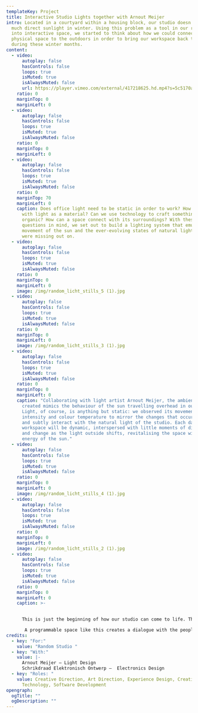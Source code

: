 ```yaml
---
templateKey: Project
title: Interactive Studio Lights together with Arnout Meijer
intro: Located in a courtyard within a housing block, our studio doesn’t get
  much direct sunlight in winter. Using this problem as a tool in our research
  into interactive space, we started to think about how we could connect our
  physical space to the outdoors in order to bring our workspace back to life
  during these winter months.
content:
  - video:
      autoplay: false
      hasControls: false
      loops: true
      isMuted: true
      isAlwaysMuted: false
      url: https://player.vimeo.com/external/417218625.hd.mp4?s=5c5170af31e4fa52a06c0273e409d89fa20f6abd&profile_id=175
    ratio: 0
    marginTop: 0
    marginLeft: 0
  - video:
      autoplay: false
      hasControls: false
      loops: true
      isMuted: true
      isAlwaysMuted: false
    ratio: 0
    marginTop: 0
    marginLeft: 0
  - video:
      autoplay: false
      hasControls: false
      loops: true
      isMuted: true
      isAlwaysMuted: false
    ratio: 0
    marginTop: 70
    marginLeft: 0
    caption: Does office light need to be static in order to work? How can we work
      with light as a material? Can we use technology to craft something
      organic? How can a space connect with its surroundings? With these
      questions in mind, we set out to build a lighting system that emulates the
      movement of the sun and the ever-evolving states of natural light that we
      were missing out on.
  - video:
      autoplay: false
      hasControls: false
      loops: true
      isMuted: true
      isAlwaysMuted: false
    ratio: 0
    marginTop: 0
    marginLeft: 0
    image: /img/random_licht_stills_5 (1).jpg
  - video:
      autoplay: false
      hasControls: false
      loops: true
      isMuted: true
      isAlwaysMuted: false
    ratio: 0
    marginTop: 0
    marginLeft: 0
    image: /img/random_licht_stills_3 (1).jpg
  - video:
      autoplay: false
      hasControls: false
      loops: true
      isMuted: true
      isAlwaysMuted: false
    ratio: 0
    marginTop: 0
    marginLeft: 0
    caption: "Collaborating with light artist Arnout Meijer, the ambient system we
      created mimics the behaviour of the sun travelling overhead in our studio.
      Light, of course, is anything but static: we observed its movement,
      intensity and colour temperature to mirror the changes that occur outside
      and subtly interact with the natural light of the studio. Each day in our
      workspace will be dynamic, interspersed with little moments of difference
      and change as the light outside shifts, revitalising the space with the
      energy of the sun."
  - video:
      autoplay: false
      hasControls: false
      loops: true
      isMuted: true
      isAlwaysMuted: false
    ratio: 0
    marginTop: 0
    marginLeft: 0
    image: /img/random_licht_stills_4 (1).jpg
  - video:
      autoplay: false
      hasControls: false
      loops: true
      isMuted: true
      isAlwaysMuted: false
    ratio: 0
    marginTop: 0
    marginLeft: 0
    image: /img/random_licht_stills_2 (1).jpg
  - video:
      autoplay: false
      hasControls: false
      loops: true
      isMuted: true
      isAlwaysMuted: false
    ratio: 0
    marginTop: 0
    marginLeft: 0
    caption: >-
      

      This is just the beginning of how our studio can come to life. The dynamic system we created allows us to control each LED light pixel individually, and the next step is to add 4D sound to our space. Our studio is becoming the playground we use to think about how technology can build a bridge between humans and nature, with the aim of creating interactive spaces that feel alive and behave in their own way.

       A programmable space like this creates a dialogue with the people that occupy it. Rather than isolating us from the physical world, it infuses real spaces with tech to make us aware of our surroundings.
credits:
  - key: "For:"
    value: "Random Studio "
  - key: "With:"
    value: |-
      Arnout Meijer – Light Design 
      Schrikdraad Elektronisch Ontwerp –  Electronics Design 
  - key: "Roles: "
    value: Creative Direction, Art Direction, Experience Design, Creative
      Technology, Software Development
opengraph:
  ogTitle: ""
  ogDescription: ""
---
```

